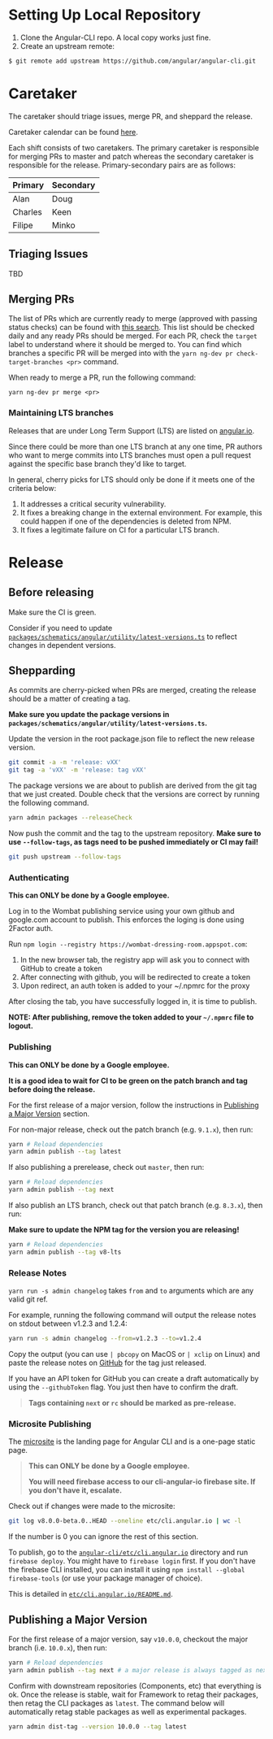 # Setting Up Local Repository

1. Clone the Angular-CLI repo. A local copy works just fine.
1. Create an upstream remote:
  ```bash
  $ git remote add upstream https://github.com/angular/angular-cli.git
  ```

# Caretaker

The caretaker should triage issues, merge PR, and sheppard the release.

Caretaker calendar can be found [here](https://calendar.google.com/calendar/embed?src=angular.io_jf53juok1lhpm84hv6bo6fmgbc%40group.calendar.google.com&ctz=America%2FLos_Angeles).

Each shift consists of two caretakers. The primary caretaker is responsible for
merging PRs to master and patch whereas the secondary caretaker is responsible
for the release. Primary-secondary pairs are as follows:

Primary | Secondary
--------|----------
Alan    | Doug
Charles | Keen
Filipe  | Minko

## Triaging Issues
TBD

## Merging PRs

The list of PRs which are currently ready to merge (approved with passing status checks) can
be found with [this search](https://github.com/angular/angular-cli/pulls?q=is%3Apr+is%3Aopen+label%3A%22PR+action%3A+merge%22+-is%3Adraft).
This list should be checked daily and any ready PRs should be merged. For each PR, check the
`target` label to understand where it should be merged to.  You can find which branches a specific
PR will be merged into with the `yarn ng-dev pr check-target-branches <pr>` command.

When ready to merge a PR, run the following command:
```
yarn ng-dev pr merge <pr>
```


### Maintaining LTS branches

Releases that are under Long Term Support (LTS) are listed on [angular.io](https://angular.io/guide/releases#support-policy-and-schedule).

Since there could be more than one LTS branch at any one time, PR authors who want to
merge commits into LTS branches must open a pull request against the specific base branch they'd like to target.

In general, cherry picks for LTS should only be done if it meets one of the criteria below:

1. It addresses a critical security vulnerability.
2. It fixes a breaking change in the external environment.
   For example, this could happen if one of the dependencies is deleted from NPM.
3. It fixes a legitimate failure on CI for a particular LTS branch.

# Release

## Before releasing

Make sure the CI is green.

Consider if you need to update [`packages/schematics/angular/utility/latest-versions.ts`](https://github.com/angular/angular-cli/blob/master/packages/schematics/angular/utility/latest-versions.ts) to reflect changes in dependent versions.

## Shepparding

As commits are cherry-picked when PRs are merged, creating the release should be a matter of creating a tag.

**Make sure you update the package versions in `packages/schematics/angular/utility/latest-versions.ts`.**

Update the version in the root package.json file to reflect the new release version.

```bash
git commit -a -m 'release: vXX'
git tag -a 'vXX' -m 'release: tag vXX'
```

The package versions we are about to publish are derived from the git tag that
we just created. Double check that the versions are correct by running the
following command.

```bash
yarn admin packages --releaseCheck
```

Now push the commit and the tag to the upstream repository. **Make sure to use
`--follow-tags`, as tags need to be pushed immediately or CI may fail!**

```bash
git push upstream --follow-tags
```

### Authenticating

**This can ONLY be done by a Google employee.**

Log in to the Wombat publishing service using your own github and google.com
account to publish.  This enforces the loging is done using 2Factor auth.

Run `npm login --registry https://wombat-dressing-room.appspot.com`:

1. In the new browser tab, the registry app will ask you to connect with GitHub to create a token
1. After connecting with github, you will be redirected to create a token
1. Upon redirect, an auth token is added to your ~/.npmrc for the proxy

After closing the tab, you have successfully logged in, it is time to publish.

**NOTE: After publishing, remove the token added to your `~/.npmrc` file to logout.**

### Publishing

**This can ONLY be done by a Google employee.**

**It is a good idea to wait for CI to be green on the patch branch and tag before doing the release.**

For the first release of a major version, follow the instructions in
[Publishing a Major Version](#publishing-a-major-version) section.

For non-major release, check out the patch branch (e.g. `9.1.x`), then run:
```bash
yarn # Reload dependencies
yarn admin publish --tag latest
```

If also publishing a prerelease, check out `master`, then run:
```bash
yarn # Reload dependencies
yarn admin publish --tag next
```

If also publish an LTS branch, check out that patch branch (e.g. `8.3.x`), then
run:

**Make sure to update the NPM tag for the version you are releasing!**

```bash
yarn # Reload dependencies
yarn admin publish --tag v8-lts
```

### Release Notes

`yarn run -s admin changelog` takes `from` and `to` arguments which are any valid git
ref.

For example, running the following command will output the release notes on
stdout between v1.2.3 and 1.2.4:

```bash
yarn run -s admin changelog --from=v1.2.3 --to=v1.2.4
```

Copy the output (you can use `| pbcopy` on MacOS or `| xclip` on Linux) and
paste the release notes on [GitHub](https://github.com/angular/angular-cli/releases)
for the tag just released.

If you have an API token for GitHub you can create a draft automatically by
using the `--githubToken` flag. You just then have to confirm the draft.

> **Tags containing `next` or `rc` should be marked as pre-release.**

### Microsite Publishing

The [microsite](https://cli.angular.io/) is the landing page for Angular CLI and
is a one-page static page.

> **This can ONLY be done by a Google employee.**
>
> **You will need firebase access to our cli-angular-io firebase site. If you don't have it, escalate.**

Check out if changes were made to the microsite:

```sh
git log v8.0.0-beta.0..HEAD --oneline etc/cli.angular.io | wc -l
```

If the number is 0 you can ignore the rest of this section.

To publish, go to the
[`angular-cli/etc/cli.angular.io`](https://github.com/angular/angular-cli/tree/master/etc/cli.angular.io)
directory and run `firebase deploy`. You might have to `firebase login` first.
If you don't have the firebase CLI installed, you can install it using
`npm install --global firebase-tools` (or use your package manager of choice).

This is detailed in [`etc/cli.angular.io/README.md`](https://github.com/angular/angular-cli/blob/master/etc/cli.angular.io/README.md).

## Publishing a Major Version

For the first release of a major version, say `v10.0.0`, checkout the major branch
(i.e. `10.0.x`), then run:

```bash
yarn # Reload dependencies
yarn admin publish --tag next # a major release is always tagged as next initially
```

Confirm with downstream repositories (Components, etc) that everything is ok.
Once the release is stable, wait for Framework to retag their packages, then
retag the CLI packages as `latest`.
The command below will automatically retag stable packages as well as experimental
packages.

```bash
yarn admin dist-tag --version 10.0.0 --tag latest
```
